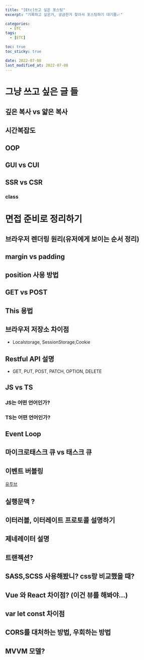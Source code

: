 ```yaml
---
title: "[Etc]쓰고 싶은 포스팅"
excerpt: "기록하고 싶은거, 궁금한거 찾아서 포스팅하기 대기줄📈"

categories:
  - ETC
tags:
  - [ETC]

toc: true
toc_sticky: true

date: 2022-07-08
last_modified_at: 2022-07-08
---
```


# 그냥 쓰고 싶은 글 들

## 깊은 복사 vs 얇은 복사

## 시간복잡도

## OOP

## GUI vs CUI

## SSR vs CSR

### class

# 면접 준비로 정리하기

## 브라우저 렌더링 원리(유저에게 보이는 순서 정리)

## margin vs padding

## position 사용 방법

## GET vs POST

## This 용법

## 브라우저 저장소 차이점

- Localstorage, SessionStorage,Cookie

## Restful API 설명

- GET, PUT, POST, PATCH, OPTION, DELETE

## JS vs TS

### JS는 어떤 언어인가?

### TS는 어떤 언어인가?

## Event Loop

## 마이크로태스크 큐 vs 태스크 큐

## 이벤트 버블링

[유투브](https://youtu.be/8aGhZQkoFbQ)

## 실행문맥 ?

## 이터러블, 이터레이트 프로토콜 설명하기

## 제네레이터 설명

## 트랜젝션?

## SASS,SCSS 사용해봤니? css랑 비교했을 때?

## Vue 와 React 차이점? (이건 뷰를 해봐야...)

## var let const 차이점

## CORS를 대처하는 방법, 우회하는 방법

## MVVM 모델?
